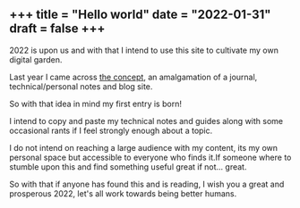 +++
title = "Hello world"
date = "2022-01-31"
draft = false
+++
---

2022 is upon us and with that I intend to use this site to cultivate my own digital garden.

Last year I came across <a href="https://maggieappleton.com/garden-history" target="_blank">the concept</a>, an amalgamation of a journal, technical/personal notes and blog site.

So with that idea in mind my first entry is born!

I intend to copy and paste my technical notes and guides along with some occasional rants if I feel strongly enough about a topic.

I do not intend on reaching a large audience with my content, its my own personal space but accessible to everyone who finds it.If someone where to stumble upon this and find something useful great if not... great.

So with that if anyone has found this and is reading, I wish you a great and prosperous 2022, let's all work towards being better humans.
